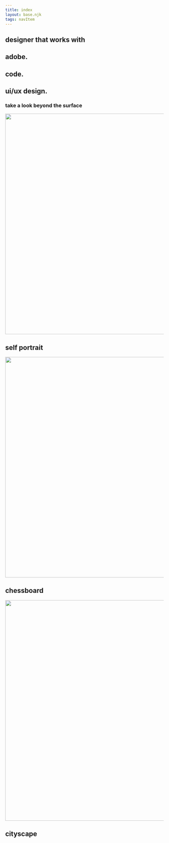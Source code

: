 ```yaml
---
title: index
layout: base.njk
tags: navItem
---
```

 <section class="project-page1">
            
<div class="pageone-text">
<h1> designer that works with</h1>
<div class="pageone-text2">
 <h2> adobe.</h2>
<h2> code.</h2>
<h2> ui/ux design.</h2>
 </div>
  <div class=pageone-text3>
 <h3>take a look beyond the surface</h3>
  </div>
 </div>
            
<div class="image-text">       
<div class="layout">
<img src="/images/selfportait.jpg" width="800" height="700">
 </div>       
<h2>self portrait</h2>
  </div>          
          
<div class="image-text">              
<div class="layout">            
<img src="/images/chessboard.jpg" width="800" height="700">
</div>
<h2>chessboard</h2>
    </div>          
  
<div class="image-text">         
  <div class="layout">
<img src="/images/CITYSCAPE (1).jpg" width="800" height="700">
</div>
  <h2>cityscape</h2>
       </div> 
            
</section>
        
 </body>